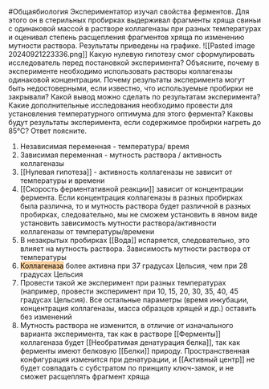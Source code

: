 #Общаябиология 
Экспериментатор изучал свойства ферментов. Для этого он в стерильных пробирках выдерживал фрагменты хряща свиньи с одинаковой массой в растворе коллагеназы при разных температурах и оценивал степень расщепления фрагментов хряща по изменению мутности раствора. Результаты приведены на графике.
![[Pasted image 20240921223336.png]]
Какую нулевую гипотезу смог сформулировать исследователь перед постановкой эксперимента? Объясните, почему в эксперименте необходимо использовать растворы коллагеназы одинаковой концентрации. Почему результаты эксперимента могут быть недостоверными, если известно, что используемые пробирки не закрывали? Какой вывод можно сделать по результатам эксперимента? Какие дополнительные исследования необходимо провести для установления температурного оптимума для этого фермента? Каковы будут результаты эксперимента, если содержимое пробирки нагреть до 85°С? Ответ поясните.
1. Независимая переменная - температура/ время
2. Зависимая переменная - мутность раствора / активность коллагеназы
3. [[Нулевая гипотеза]] - активность коллагеназы не зависит от температуры и времени
4. [[Скорость ферментативной реакции]] зависит от концентрации фермента. Если концентрация коллагеназы в разных пробирках была различна, то и мутность раствора будет различной в разных пробирках, следовательно, мы не сможем установить в явном виде установить зависимость мутности раствора/активности коллагеназы от температуры/времени
5. В незакрытых пробирках [[Вода]] испаряется, следовательно, это влияет на мутность раствора. Зависимость мутности раствора от температуры 
6. <mark style="background: #FFB86CA6;">Коллагеназа</mark> более активна при 37 градусах Цельсия, чем при 28 градусах Цельсия
7. Провести такой же эксперимент при разных температурах (например, провести эксперимент при 10, 15, 20, 30, 35, 40, 45 градусах Цельсия). Все остальные параметры (время инкубации, концентрация коллагеназы, масса образцов хрящей и др.) оставить без изменений
8. Мутность раствора не изменится, в отличие от изначального варианта эксперимента, так как в растворе [[Ферменты]] коллагеназа будет [[Необратимая денатурация белка]], так как ферменты имеют белковую [[Белки]] природу. Пространственная конфигурация изменится при денатурации, и [[Активный центр]] не будет совпадать с субстратом по принципу ключ-замок, и не сможет расщеплять фрагмент хряща